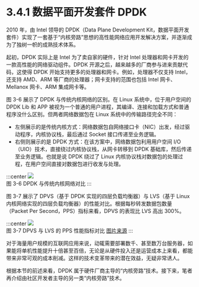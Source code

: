 # 3.4.1 数据平面开发套件 DPDK

2010 年，由 Intel 领导的 DPDK（Data Plane Development Kit，数据平面开发套件）实现了一套基于“内核旁路”思想的高性能网络应用开发解决方案，并逐渐成为了独树一帜的成熟技术体系。

起初，DPDK 实际上是 Intel 为了卖自家的硬件，针对 Intel 处理器和网卡开发的一款高性能的网络驱动组件。DPDK 开源之后，越来越多的厂商参与进来贡献代码，这使得 DPDK 开始支持更多的处理器和网卡。例如，处理器不仅支持 Intel，还支持 AMD、ARM 等厂商的处理器；网卡支持的范围也包括 Intel 网卡、Mellanox 网卡、ARM 集成网卡等。

图 3-6 展示了 DPDK 与传统内核网络的区别。在 Linux 系统中，位于用户空间的 DPDK Lib 和 APP 被视为一个普通的用户进程，其编译、连接和加载方式和普通程序没什么区别。但两者网络数据包在 Linux 系统中的传输路径完全不同：

- 左侧展示的是传统内核方式：网络数据包自网络接口卡（NIC）出发，经过驱动程序，内核协议栈，最后通过 Socket 接口传递至业务逻辑。
- 右侧则展示的是 DPDK 方式：在该方案中，网络数据包利用用户空间 I/O（UIO）技术，直接绕过内核协议栈，从网卡转移到 DPDK 基础库，然后传递至业务逻辑。也就是说 DPDK 绕过了 Linux 内核协议栈对数据包的处理过程，在用户空间直接对数据包进行收发与处理。

:::center
  ![](../assets/dpdk.png)<br/>
 图 3-6 DPDK 与传统内核网络对比
:::


图 3-7 展示了 DPVS（基于 DPDK 实现的四层负载均衡器）与 LVS（基于 Linux 内核网络实现的四层负载均衡器）的性能对比。根据每秒转发数据包数量（Packet Per Second，PPS）指标来看，DPVS 的表现比 LVS 高出 300%。

:::center
  ![](../assets/dpvs-performance.png)<br/>
 图 3-7 DPVS 与 LVS 的 PPS 性能指标对比 [图片来源](https://github.com/iqiyi/dpvs)
:::

对于海量用户规模的互联网应用来说，动辄需要部署数千、甚至数万台服务器，如果能将单机性能提升十倍甚至百倍，无论是从硬件投入还是运营成本上来看，都能带来非常可观的成本削减。这样的技术变革带来的潜在效益，无疑非常诱人。

根据本节的前述来看，DPDK 属于硬件厂商主导的“内核旁路”技术。接下来，笔者再介绍由社区开发者主导的另一类“内核旁路”技术。